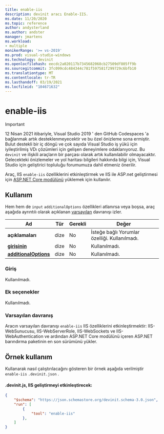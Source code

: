 ```yaml
---
title: enable-iis
description: devinit aracı Enable-IIS.
ms.date: 11/20/2020
ms.topic: reference
author: andysterland
ms.author: andster
manager: jmartens
ms.workload:
- multiple
monikerRange: '>= vs-2019'
ms.prod: visual-studio-windows
ms.technology: devinit
ms.openlocfilehash: eecdc2a020117b7345682068cb27509df805ff9b
ms.sourcegitcommit: 3fc099cdc484344c781f597581f299729c6bfb10
ms.translationtype: MT
ms.contentlocale: tr-TR
ms.lasthandoff: 03/19/2021
ms.locfileid: "104671632"
---
```

# <a name="enable-iis"></a>enable-iis

> [!IMPORTANT]
> 12 Nisan 2021 itibariyle, Visual Studio 2019 ' den GitHub Codespaces 'a bağlanmak artık desteklenmeyecektir ve bu özel önizleme sona ermiştir. Bulut destekli bir iç döngü ve çok sayıda Visual Studio iş yükü için iyileştirilmiş VDı çözümleri için gelişen deneyimlere odaklanıyoruz. Bu `devinit` ve ilişkili araçların bir parçası olarak artık kullanılabilir olmayacaktır. Gelecekteki önizlemeler ve yol haritası bilgileri hakkında bilgi için, Visual Studio için geliştirici topluluğu forumumuza dahil etmeniz önerilir.

Araç, IIS `enable-iis` özelliklerini etkinleştirmek ve IIS ile ASP.net geliştirmesi için [ASP.NET Core modülünü](/aspnet/core/host-and-deploy/aspnet-core-module) yüklemek için kullanılır.

## <a name="usage"></a>Kullanım

Hem hem de `input` `additionalOptions` özellikleri atlanırsa veya boşsa, araç aşağıda ayrıntılı olarak açıklanan [varsayılan](#default-behavior) davranışı izler.

| Ad                                             | Tür   | Gerekli | Değer                                                                               |
|--------------------------------------------------|--------|----------|-------------------------------------------------------------------------------------|
| **açıklamaları**                                     | dize | No       | İsteğe bağlı Yorumlar özelliği. Kullanılmadı.                                               |
| [**girişinin**](#input)                              | dize | No       | Kullanılmadı.                                                                           |
| [**additionalOptions**](#additional-options)     | dize | No       | Kullanılmadı.                                                                           |

### <a name="input"></a>Giriş

Kullanılmadı.

### <a name="additional-options"></a>Ek seçenekler

Kullanılmadı.

### <a name="default-behavior"></a>Varsayılan davranış

Aracın varsayılan davranışı `enable-iis` IIS özelliklerini etkinleştirmektir: IIS-WebSunucusu, IIS-WebServerRole, IIS-WebSockets ve IIS-WebAuthentication ve ardından ASP.NET Core modülünü içeren ASP.NET barındırma paketinin en son sürümünü yükler.

## <a name="example-usage"></a>Örnek kullanım
Kullanarak nasıl çalıştırılacağını gösteren bir örnek aşağıda verilmiştir `enable-iis` `.devinit.json` .

#### <a name="devinitjson-that-will-enable-iis-development"></a>.devinit.js, IIS geliştirmeyi etkinleştirecek:
```json
{
    "$schema": "https://json.schemastore.org/devinit.schema-3.0.json",
    "run": [
        {
            "tool": "enable-iis"
        },
    ]
}
```